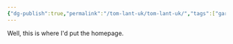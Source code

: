 ```yaml
---
{"dg-publish":true,"permalink":"/tom-lant-uk/tom-lant-uk/","tags":["gardenEntry"]}
---
```


Well, this is where I'd put the homepage.